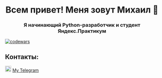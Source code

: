 <h1 align="center">Всем привет! Меня зовут Михаил 👋</h1>
<h3 align="center">Я начинающий Python-разработчик и студент Яндекс.Практикум</h3>

[![codewars](https://www.codewars.com/users/Straga33/badges/small)](https://www.codewars.com/users/Straga33)

## Контакты:
<img src="https://github.com/Straga33/Straga33/blob/main/icon/telegram.png" width="20" height="20"/> [My Telegram](https://t.me/straga333)
